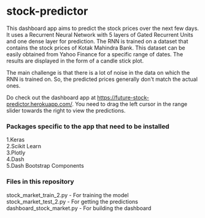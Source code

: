 # stock-predictor

This dashboard app aims to predict the stock prices over the next few days. It uses a Recurrent Neural Network with 5 layers of Gated Recurrent Units and one dense layer for prediction. The RNN is trained on a dataset that contains the stock prices of Kotak Mahindra Bank. This dataset can be easily obtained from Yahoo Finance for a specific range of dates. The results are displayed in the form of a candle stick plot. 

The main challenge is that there is a lot of noise in the data on which the RNN is trained on. So, the predicted prices generally don't match the actual ones. 

Do check out the dashboard app at https://future-stock-predictor.herokuapp.com/. You need to drag the left cursor in the range slider towards the right to view the predictions.

<h3> Packages specific to the app that need to be installed</h3>
1.Keras <br>
2.Scikit Learn <br>
3.Plotly <br>
4.Dash<br>
5.Dash Bootstrap Components<br>
  
<h3>Files in this repository</h3>
stock_market_train_2.py - For training the model <br>
stock_market_test_2.py - For getting the predictions<br>
dashboard_stock_market.py - For building the dashboard<br>



